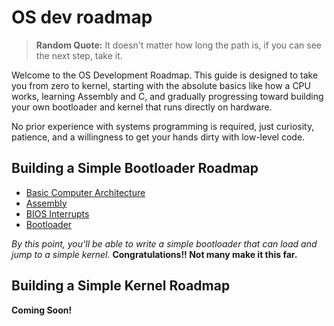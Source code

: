 # OS dev roadmap
> **Random Quote:** It doesn't matter how long the path is, if you can see the next step, take it.

Welcome to the OS Development Roadmap. This guide is designed to take you from zero to kernel, starting with the absolute basics like how a CPU works, learning Assembly and C, and gradually progressing toward building your own bootloader and kernel that runs directly on hardware.

No prior experience with systems programming is required, just curiosity, patience, and a willingness to get your hands dirty with low-level code.

## Building a Simple Bootloader Roadmap
+ [Basic Computer Architecture](./01_computer_architecture.md)
+ [Assembly](./02_assembly.md)
+ [BIOS Interrupts](./03_bios_interrupts.md)
+ [Bootloader](./04_bootloader.md)

*By this point, you'll be able to write a simple bootloader that can load and jump to a simple kernel.* **Congratulations!! Not many make it this far.**

## Building a Simple Kernel Roadmap
**Coming Soon!**
